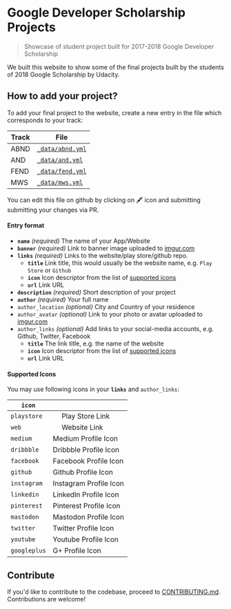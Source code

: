 # Google Developer Scholarship Projects

> Showcase of student project built for 2017-2018 Google Developer Scholarship

We built this website to show some of the final projects built by the students of 2018 Google Scholarship by Udacity.

## How to add your project?

To add your final project to the website, create a new entry in the file which corresponds to your track:

|Track|File|
|-|-|
|ABND|[`_data/abnd.yml`](_data/abnd.yml)|
|AND|[`_data/and.yml`](_data/and.yml)|
|FEND|[`_data/fend.yml`](_data/fend.yml)|
|MWS|[`_data/mws.yml`](_data/mws.yml)|

You can edit this file on github by clicking on 🖋 icon and submitting submitting your changes via PR. 

#### Entry format

- **`name`** *(required)* The name of your App/Website
- **`banner`**  *(required)* Link to banner image uploaded to [imgur.com](https://imgur.com/)
- **`links`** *(required)* Links to the website/play store/github repo.
	- **`title`** Link title, this would usually be the website name, e.g. `Play Store` or `Github`
	- **`icon`** Icon descriptor from the list of [supported icons](#supported-icons)
	- **`url`** Link URL
- **`description`** *(required)* Short description of your project
- **`author`** *(required)* Your full name
- `author_location` *(optional)* City and Country of your residence
- `author_avatar` *(optional)* Link to your photo or avatar uploaded to [imgur.com](https://imgur.com/)
- `author_links` *(optional)* Add links to your social-media accounts, e.g. Github, Twitter, Facebook
  - **`title`** The link title, e.g. the name of the website
  - **`icon`** Icon descriptor from the list of [supported icons](#supported-icons)
  - **`url`** Link URL

#### Supported Icons

You may use following icons in your **`links`** and `author_links`:

|`icon`||
|-|-|
|`playstore`|<img src="https://androiddevscholarship.github.io/ud851-emea/assets/Google_play_icon.png" width="16" height="16" /> Play Store Link|
|`web`|<img src="https://androiddevscholarship.github.io/ud851-emea/assets/Network_icon.png" width="16" height="16"/> Website Link|
|`medium`|Medium Profile Icon|
|`dribbble`|Dribbble Profile Icon|
|`facebook`|Facebook Profile Icon|
|`github`|Github Profile Icon|
|`instagram`|Instagram Profile Icon|
|`linkedin`|LinkedIn Profile Icon|
|`pinterest`|Pinterest Profile Icon|
|`mastodon`|Mastodon Profile Icon|
|`twitter`|Twitter Profile Icon|
|`youtube`|Youtube Profile Icon|
|`googleplus`|G+ Profile Icon|

## Contribute

If you'd like to contribute to the codebase, proceed to [CONTRIBUTING.md](CONTRIBUTING.md). Contributions are welcome!

